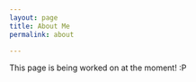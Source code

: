 ```yaml
---
layout: page
title: About Me
permalink: about

---
```

This page is being worked on at the moment! :P